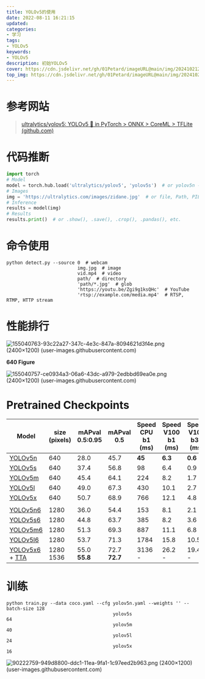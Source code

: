 ```yaml
---
title: YOLOv5的使用
date: 2022-08-11 16:21:15
updated:
categories: 
- 学习
tags: 
- YOLOv5
keywords:
- YOLOv5
description: 初始YOLOv5
cover: https://cdn.jsdelivr.net/gh/01Petard/imageURL@main/img/202410212213438.png
top_img: https://cdn.jsdelivr.net/gh/01Petard/imageURL@main/img/202410212214643.png
---
```


# 参考网站

> [ultralytics/yolov5: YOLOv5 🚀 in PyTorch > ONNX > CoreML > TFLite (github.com)](https://github.com/ultralytics/yolov5)

# 代码推断

```python
import torch
# Model
model = torch.hub.load('ultralytics/yolov5', 'yolov5s')  # or yolov5n - yolov5x6, custom
# Images
img = 'https://ultralytics.com/images/zidane.jpg'  # or file, Path, PIL, OpenCV, numpy, list
# Inference
results = model(img)
# Results
results.print()  # or .show(), .save(), .crop(), .pandas(), etc.
```

# 命令使用

```shell
python detect.py --source 0  # webcam
                          img.jpg  # image
                          vid.mp4  # video
                          path/  # directory
                          'path/*.jpg'  # glob
                          'https://youtu.be/Zgi9g1ksQHc'  # YouTube
                          'rtsp://example.com/media.mp4'  # RTSP, RTMP, HTTP stream
```

# 性能排行

![155040763-93c22a27-347c-4e3c-847a-8094621d3f4e.png (2400×1200) (user-images.githubusercontent.com)](https://user-images.githubusercontent.com/26833433/155040763-93c22a27-347c-4e3c-847a-8094621d3f4e.png)

**640 Figure**

![155040757-ce0934a3-06a6-43dc-a979-2edbbd69ea0e.png (2400×1200) (user-images.githubusercontent.com)](https://user-images.githubusercontent.com/26833433/155040757-ce0934a3-06a6-43dc-a979-2edbbd69ea0e.png)

# Pretrained Checkpoints

| Model                                                                                                                                          | size (pixels) | mAPval 0.5:0.95 | mAPval 0.5    | Speed CPU b1 (ms) | Speed V100 b1 (ms) | Speed V100 b32 (ms) | params (M) | FLOPs @640 (B) |
| ---------------------------------------------------------------------------------------------------------------------------------------------- | ------------- | --------------- | ------------- | ----------------- | ------------------ | ------------------- | ---------- | -------------- |
| [YOLOv5n](https://github.com/ultralytics/yolov5/releases/download/v6.2/yolov5n.pt)                                                             | 640           | 28.0            | 45.7          | **45**            | **6.3**            | **0.6**             | **1.9**    | **4.5**        |
| [YOLOv5s](https://github.com/ultralytics/yolov5/releases/download/v6.2/yolov5s.pt)                                                             | 640           | 37.4            | 56.8          | 98                | 6.4                | 0.9                 | 7.2        | 16.5           |
| [YOLOv5m](https://github.com/ultralytics/yolov5/releases/download/v6.2/yolov5m.pt)                                                             | 640           | 45.4            | 64.1          | 224               | 8.2                | 1.7                 | 21.2       | 49.0           |
| [YOLOv5l](https://github.com/ultralytics/yolov5/releases/download/v6.2/yolov5l.pt)                                                             | 640           | 49.0            | 67.3          | 430               | 10.1               | 2.7                 | 46.5       | 109.1          |
| [YOLOv5x](https://github.com/ultralytics/yolov5/releases/download/v6.2/yolov5x.pt)                                                             | 640           | 50.7            | 68.9          | 766               | 12.1               | 4.8                 | 86.7       | 205.7          |
|                                                                                                                                                |               |                 |               |                   |                    |                     |            |                |
| [YOLOv5n6](https://github.com/ultralytics/yolov5/releases/download/v6.2/yolov5n6.pt)                                                           | 1280          | 36.0            | 54.4          | 153               | 8.1                | 2.1                 | 3.2        | 4.6            |
| [YOLOv5s6](https://github.com/ultralytics/yolov5/releases/download/v6.2/yolov5s6.pt)                                                           | 1280          | 44.8            | 63.7          | 385               | 8.2                | 3.6                 | 12.6       | 16.8           |
| [YOLOv5m6](https://github.com/ultralytics/yolov5/releases/download/v6.2/yolov5m6.pt)                                                           | 1280          | 51.3            | 69.3          | 887               | 11.1               | 6.8                 | 35.7       | 50.0           |
| [YOLOv5l6](https://github.com/ultralytics/yolov5/releases/download/v6.2/yolov5l6.pt)                                                           | 1280          | 53.7            | 71.3          | 1784              | 15.8               | 10.5                | 76.8       | 111.4          |
| [YOLOv5x6](https://github.com/ultralytics/yolov5/releases/download/v6.2/yolov5x6.pt) + [TTA](https://github.com/ultralytics/yolov5/issues/303) | 1280 1536     | 55.0 **55.8**   | 72.7 **72.7** | 3136 -            | 26.2 -             | 19.4 -              | 140.7 -    | 209.8 -        |

# 训练

```shell
python train.py --data coco.yaml --cfg yolov5n.yaml --weights '' --batch-size 128
                                       yolov5s                                64
                                       yolov5m                                40
                                       yolov5l                                24
                                       yolov5x                                16
```

![90222759-949d8800-ddc1-11ea-9fa1-1c97eed2b963.png (2400×1200) (user-images.githubusercontent.com)](https://user-images.githubusercontent.com/26833433/90222759-949d8800-ddc1-11ea-9fa1-1c97eed2b963.png)
